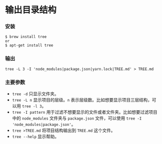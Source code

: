 # 输出目录结构

### 安装

```shell
$ brew install tree
or
$ apt-get install tree
```

### 输出

```shell
tree -L 3 -I 'node_modules|package.json|yarn.lock|TREE.md' > TREE.md
```

### 主要参数

- `tree -d` 只显示文件夹。
- `tree -L n` 显示项目的层级。`n` 表示层级数。比如想要显示项目三层结构，可以用 `tree -l 3`。
- `tree -I pattern` 用于过滤不想要显示的文件或者文件夹。比如想要过滤项目中的 `node_modules` 文件夹与 `package.json` 文件，可以使用 `tree -I 'node_modules|package.json'`。
- `tree >TREE.md` 将项目结构输出到 `TREE.md` 这个文件。
- `tree --help` 显示帮助。